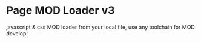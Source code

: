 # Page MOD Loader v3

javascript & css MOD loader from your local file, use any toolchain for MOD develop!